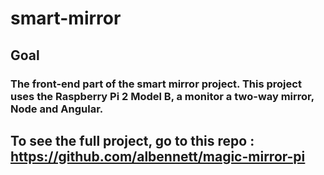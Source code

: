 # smart-mirror

## Goal
### The front-end part of the smart mirror project. This project uses the Raspberry Pi 2 Model B, a monitor a two-way mirror, Node and Angular.

## To see the full project, go to this repo : <a href="https://github.com/albennett/magic-mirror-pi">https://github.com/albennett/magic-mirror-pi</a>
